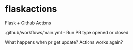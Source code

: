 # flaskactions
Flask + Github Actions

.github/workflows/main.yml - Run PR type opened or closed

What happens when pr get update? Actions works again?
